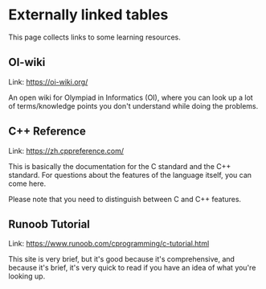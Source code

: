 # Externally linked tables
This page collects links to some learning resources.

## OI-wiki
Link: https://oi-wiki.org/

An open wiki for Olympiad in Informatics (OI), where you can look up a lot of terms/knowledge points you don't understand while doing the problems.

## C++ Reference
Link: https://zh.cppreference.com/

This is basically the documentation for the C standard and the C++ standard. For questions about the features of the language itself, you can come here.

Please note that you need to distinguish between C and C++ features.

## Runoob Tutorial
Link: https://www.runoob.com/cprogramming/c-tutorial.html

This site is very brief, but it's good because it's comprehensive, and because it's brief, it's very quick to read if you have an idea of what you're looking up.